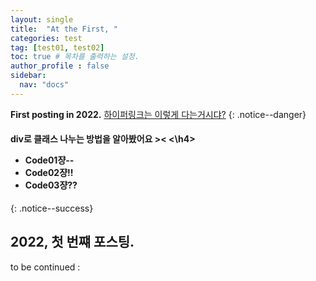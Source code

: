 ```yaml
---
layout: single
title:  "At the First, "
categories: test
tag: [test01, test02]
toc: true # 목차를 출력하는 설정.
author_profile : false
sidebar:
  nav: "docs"
---
```


**First posting in 2022.**  [하이퍼링크는 이렇게 다는거시댜?](https://www.youtube.com/watch?v=OCNdhMsSXUE)
{: .notice--danger}

<div class="notice">
  <h4>div로 클래스 나누는 방법을 알아봤어요 >< <\h4>
  <ul>
    <li>Code01쟝-- </li>
    <li>Code02쟝!! </li>
    <li>Code03쟝?? </li>
  </ul>
</div>
  {: .notice--success}

## 2022, 첫 번쨰 포스팅.
to be continued :
